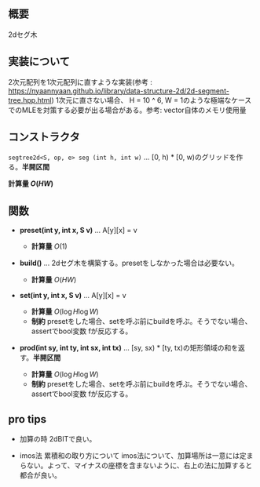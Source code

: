 ## 概要
2dセグ木

## 実装について
2次元配列を1次元配列に直すような実装(参考 : https://nyaannyaan.github.io/library/data-structure-2d/2d-segment-tree.hpp.html)
1次元に直さない場合、 H = 10 ^ 6, W = 1のような極端なケースでのMLEを対策する必要が出る場合がある。参考: vector自体のメモリ使用量

## コンストラクタ
`segtree2d<S, op, e> seg (int h, int w)` ...  [0, h) * [0, w)のグリッドを作る。**半開区間**

**計算量 $O(HW)$**

## 関数
- **preset(int y, int x, S v)** ... A[y][x] = v
    - **計算量** $O(1)$
- **build()** ... 2dセグ木を構築する。presetをしなかった場合は必要ない。
    - **計算量** $O(HW)$
- **set(int y, int x, S v)** ... A[y][x] = v
    - **計算量** $O(\log{H} \log{W})$
    - **制約** presetをした場合、setを呼ぶ前にbuildを呼ぶ。そうでない場合、assertでbool変数 fが反応する。

- **prod(int sy, int ty, int sx, int tx)** ... [sy, sx) * [ty, tx)の矩形領域の和を返す。**半開区間**
    - **計算量** $O(\log{H} \log{W})$
    - **制約** presetをした場合、setを呼ぶ前にbuildを呼ぶ。そうでない場合、assertでbool変数 fが反応する。

## pro tips
- 加算の時
2dBITで良い。

- imos法 累積和の取り方について
imos法について、加算場所は一意には定まらない。よって、マイナスの座標を含まないように、右上の法に加算すると都合が良い。
